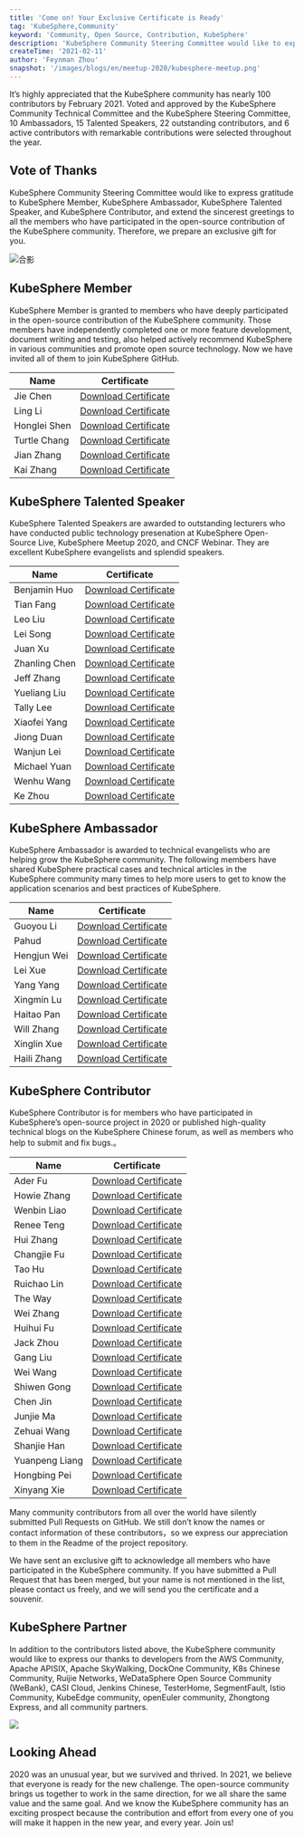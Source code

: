 ```yaml
---
title: 'Come on! Your Exclusive Certificate is Ready'
tag: 'KubeSphere,Community'
keyword: 'Community, Open Source, Contribution, KubeSphere'
description: 'KubeSphere Community Steering Committee would like to express gratitude to KubeSphere Member, KubeSphere Ambassador, KubeSphere Talented Speaker, and KubeSphere Contributor in 2020'
createTime: '2021-02-11'
author: 'Feynman Zhou'
snapshot: '/images/blogs/en/meetup-2020/kubesphere-meetup.png'
---
```




It’s highly appreciated that the KubeSphere community has nearly 100 contributors  by February 2021. Voted and approved by the KubeSphere Community Technical Committee and the KubeSphere Steering Committee, 10 Ambassadors, 15 Talented Speakers, 22 outstanding contributors, and 6 active contributors with remarkable contributions were selected throughout the year.  



## Vote of Thanks

KubeSphere Community Steering Committee would like to express gratitude to KubeSphere Member, KubeSphere Ambassador, KubeSphere Talented Speaker, and KubeSphere Contributor, and extend the sincerest greetings to all the members who have participated in the open-source contribution of the KubeSphere community. Therefore, we prepare an exclusive gift for you.

![合影](https://pek3b.qingstor.com/kubesphere-community/images/20210211222956.png)

## KubeSphere Member

KubeSphere Member is granted to members who have deeply participated in the open-source contribution of the KubeSphere community. Those members have independently completed one or more feature development, document writing and testing, also helped actively recommend KubeSphere in various communities and promote open source technology. Now we have invited all of them to join KubeSphere GitHub.

| Name | Certificate |
| ---- | ---- |
|Jie Chen|[Download Certificate](https://kubesphere-community.pek3b.qingstor.com/images/certificates/member-chenjie.png) |
|Ling Li|[Download Certificate](https://kubesphere-community.pek3b.qingstor.com/images/certificates/member-liling.png) |
|Honglei Shen|[Download Certificate](https://kubesphere-community.pek3b.qingstor.com/images/certificates/member-shenhonglei.png) |
|Turtle Chang|[Download Certificate](https://kubesphere-community.pek3b.qingstor.com/images/certificates/member-turtlechang.png) |
|Jian Zhang|[Download Certificate](https://kubesphere-community.pek3b.qingstor.com/images/certificates/member-zhagnjian.png) |
|Kai Zhang|[Download Certificate](https://kubesphere-community.pek3b.qingstor.com/images/certificates/member-zhangkai.png) |

## KubeSphere Talented Speaker

KubeSphere Talented Speakers are awarded to outstanding lecturers who have conducted public technology presenation at KubeSphere Open-Source Live, KubeSphere Meetup 2020, and CNCF Webinar. They are excellent KubeSphere evangelists and splendid speakers.

| Name | Certificate |
| ---- | ---- |
|Benjamin Huo|[Download Certificate](https://kubesphere-community.pek3b.qingstor.com/images/certificates/speaker-benjaminhuo.png) |
|Tian Fang|[Download Certificate](https://kubesphere-community.pek3b.qingstor.com/images/certificates/speaker-fangtian.png) |
|Leo Liu|[Download Certificate](https://kubesphere-community.pek3b.qingstor.com/images/certificates/speaker-leoliu.png) |
|Lei Song|[Download Certificate](https://kubesphere-community.pek3b.qingstor.com/images/certificates/speaker-songlei.png) |
|Juan Xu|[Download Certificate](https://kubesphere-community.pek3b.qingstor.com/images/certificates/speaker-xujuan.png)|
|Zhanling Chen|[Download Certificate](https://kubesphere-community.pek3b.qingstor.com/images/certificates/speaker-chenzhanling.png) |
|Jeff Zhang|[Download Certificate](https://kubesphere-community.pek3b.qingstor.com/images/certificates/speaker-jeffzhang.png) |
|Yueliang Liu|[Download Certificate](https://kubesphere-community.pek3b.qingstor.com/images/certificates/speaker-liuyueliang.png) |
|Tally Lee|[Download Certificate](https://kubesphere-community.pek3b.qingstor.com/images/certificates/speaker-tallylee.png) |
|Xiaofei Yang|[Download Certificate](https://kubesphere-community.pek3b.qingstor.com/images/certificates/speaker-yangxiaofei.png) |
|Jiong Duan|[Download Certificate](https://kubesphere-community.pek3b.qingstor.com/images/certificates/speaker-duanjiong.png) |
|Wanjun Lei|[Download Certificate](https://kubesphere-community.pek3b.qingstor.com/images/certificates/speaker-leiwanjun.png) |
|Michael Yuan|[Download Certificate](https://kubesphere-community.pek3b.qingstor.com/images/certificates/speaker-michaelyuan.png) |
|Wenhu Wang|[Download Certificate](https://kubesphere-community.pek3b.qingstor.com/images/certificates/speaker-wangwenhu.png) |
|Ke Zhou|[Download Certificate](https://kubesphere-community.pek3b.qingstor.com/images/certificates/speaker-zhouke.png) |

## KubeSphere Ambassador

KubeSphere Ambassador is awarded to technical evangelists who are helping grow the KubeSphere community. The following members have shared KubeSphere practical cases and technical articles in the KubeSphere community many times to help more users to get to know the application scenarios and best practices of KubeSphere.

| Name | Certificate |
| ---- | ---- |
|Guoyou Li|[Download Certificate](https://kubesphere-community.pek3b.qingstor.com/images/certificates/ambassador-liguoyou.png) |
|Pahud|[Download Certificate](https://kubesphere-community.pek3b.qingstor.com/images/certificates/ambassador-pahud.png) |
|Hengjun Wei|[Download Certificate](https://kubesphere-community.pek3b.qingstor.com/images/certificates/ambassador-weihengjun.png) |
|Lei Xue|[Download Certificate](https://kubesphere-community.pek3b.qingstor.com/images/certificates/ambassador-xuelei.png) |
|Yang Yang|[Download Certificate](https://kubesphere-community.pek3b.qingstor.com/images/certificates/ambassador-yangyang.png)|
|Xingmin Lu|[Download Certificate](https://kubesphere-community.pek3b.qingstor.com/images/certificates/ambassador-luxingmin.png) |
|Haitao Pan|[Download Certificate](https://kubesphere-community.pek3b.qingstor.com/images/certificates/ambassador-panhaitao.png) |
|Will Zhang|[Download Certificate](https://kubesphere-community.pek3b.qingstor.com/images/certificates/ambassador-willzhang.png) |
|Xinglin Xue|[Download Certificate](https://kubesphere-community.pek3b.qingstor.com/images/certificates/ambassador-xuexinglin.png) |
|Haili Zhang|[Download Certificate](https://kubesphere-community.pek3b.qingstor.com/images/certificates/ambassador-zhanghaili.png) |

## KubeSphere Contributor

KubeSphere Contributor is for members who have participated in KubeSphere’s open-source project in 2020 or published high-quality technical blogs on the KubeSphere Chinese forum, as well as members who help to submit and fix bugs.。

| Name | Certificate |
| ---- | ---- |
|Ader Fu|[Download Certificate](https://kubesphere-community.pek3b.qingstor.com/images/certificates/contributor-aderfu.png) |
|Howie Zhang|[Download Certificate](https://kubesphere-community.pek3b.qingstor.com/images/certificates/contributor-howiezhang.png) |
|Wenbin Liao|[Download Certificate](https://kubesphere-community.pek3b.qingstor.com/images/certificates/contributor-liaowenbin.png) |
|Renee Teng|[Download Certificate](https://kubesphere-community.pek3b.qingstor.com/images/certificates/contributor-reneeteng.png) |
|Hui Zhang|[Download Certificate](https://kubesphere-community.pek3b.qingstor.com/images/certificates/contributor-zhanghui.png)|
|Changjie Fu|[Download Certificate](https://kubesphere-community.pek3b.qingstor.com/images/certificates/contributor-fuchangjie.png) |
|Tao Hu|[Download Certificate](https://kubesphere-community.pek3b.qingstor.com/images/certificates/contributor-hutao.png) |
|Ruichao Lin|[Download Certificate](https://kubesphere-community.pek3b.qingstor.com/images/certificates/contributor-linruichao.png) |
|The Way|[Download Certificate](https://kubesphere-community.pek3b.qingstor.com/images/certificates/contributor-theway.png) |
|Wei Zhang|[Download Certificate](https://kubesphere-community.pek3b.qingstor.com/images/certificates/contributor-zhangwei.png) |
|Huihui Fu|[Download Certificate](https://kubesphere-community.pek3b.qingstor.com/images/certificates/contributor-fuhuihui.png)|
|Jack Zhou|[Download Certificate](https://kubesphere-community.pek3b.qingstor.com/images/certificates/contributor-jackzhou.png)|
|Gang Liu|[Download Certificate](https://kubesphere-community.pek3b.qingstor.com/images/certificates/contributor-liugang.png)|
|Wei Wang|[Download Certificate](https://kubesphere-community.pek3b.qingstor.com/images/certificates/contributor-wangwei.png) |
|Shiwen Gong|[Download Certificate](https://kubesphere-community.pek3b.qingstor.com/images/certificates/contributor-gongshiwen.png) |
|Chen Jin|[Download Certificate](https://kubesphere-community.pek3b.qingstor.com/images/certificates/contributor-jinchen.png) |
|Junjie Ma|[Download Certificate](https://kubesphere-community.pek3b.qingstor.com/images/certificates/contributor-majunjie.png) |
|Zehuai Wang|[Download Certificate](https://kubesphere-community.pek3b.qingstor.com/images/certificates/contributor-wangzehuai.png) |
|Shanjie Han|[Download Certificate](https://kubesphere-community.pek3b.qingstor.com/images/certificates/contributor-hanshanjie.png) |
|Yuanpeng Liang|[Download Certificate](https://kubesphere-community.pek3b.qingstor.com/images/certificates/contributor-liangyuanpeng.png) |
|Hongbing Pei|[Download Certificate](https://kubesphere-community.pek3b.qingstor.com/images/certificates/contributor-peihongbing.png) |
|Xinyang Xie|[Download Certificate](https://kubesphere-community.pek3b.qingstor.com/images/certificates/contributor-xiexinyang.png) |

Many community contributors from all over the world have silently submitted Pull Requests on GitHub. We still don’t know the names or contact information of these contributors，so we express our appreciation to them in the Readme of the project repository.

We have sent an exclusive gift to acknowledge all members who have participated in the KubeSphere community. If you have submitted a Pull Request that has been merged, but your name is not mentioned in the list, please contact us freely, and we will send you the certificate and a souvenir. 

## KubeSphere Partner

In addition to the contributors listed above, the KubeSphere community would like to express our thanks to developers from the AWS Community, Apache APISIX, Apache SkyWalking, DockOne Community, K8s Chinese Community, Ruijie Networks, WeDataSphere Open Source Community (WeBank), CASI Cloud, Jenkins Chinese, TesterHome, SegmentFault, Istio Community, KubeEdge community, openEuler community, Zhongtong Express, and all community partners.

![](https://ap3.qingstor.com/kubesphere-website/docs/20201229150707.png)

## Looking Ahead

2020 was an unusual year, but we survived and thrived. In 2021, we believe that everyone is ready for the new challenge. The open-source community brings us together to work in the same direction, for we all share the same value and the same goal. And we know the KubeSphere community has an exciting prospect because the contribution and effort from every one of you will make it happen in the new year, and every year. Join us!